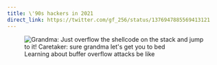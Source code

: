 ```yaml
---
title: \'90s hackers in 2021
direct_link: https://twitter.com/gf_256/status/1376947885569413121
---
```


<figure>
  <img
    src="/cybersec/2021-03-30.png"
    alt="Grandma: Just overflow the shellcode on the stack and jump to it! Caretaker: sure grandma let's get you to bed"
  />
  <figcaption>Learning about buffer overflow attacks be like</figcaption>
</figure>
